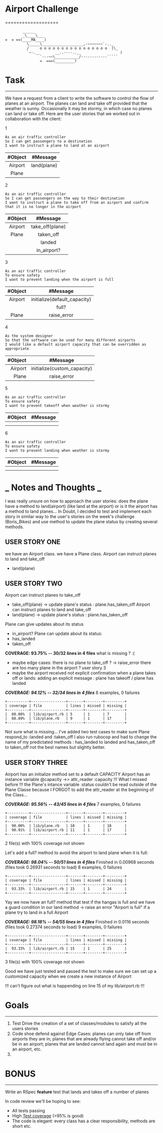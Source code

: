 # Airport Challenge

===================

``````
        ______
        _\____\___
=  = ==(____MA____)
          \_____\___________________,-~~~~~~~`-.._
          /     o o o o o o o o o o o o o o o o  |\_
          `~-.__       __..----..__                  )
                `---~~\___________/------------`````
                =  ===(_________)

``````

# Task

---

We have a request from a client to write the software to control the flow of planes at an airport. The planes can land and take off provided that the weather is sunny. Occasionally it may be stormy, in which case no planes can land or take off. Here are the user stories that we worked out in collaboration with the client:

1

```
As an air traffic controller
So I can get passengers to a destination
I want to instruct a plane to land at an airport
```

| #Object |  #Message   |
| :-----: | :---------: |
| Airport | land(plane) |
|  Plane  |             |

2

```
As an air traffic controller
So I can get passengers on the way to their destination
I want to instruct a plane to take off from an airport and confirm that it is no longer in the airport
```

| #Object |    #Message     |
| :-----: | :-------------: |
| Airport | take_off(plane) |
|  Plane  |    taken_off    |
|         |     landed      |
|         |   in_airport?   |

3

```
As an air traffic controller
To ensure safety
I want to prevent landing when the airport is full
```

| #Object |           #Message           |
| :-----: | :--------------------------: |
| Airport | initialize(default_capacity) |
|         |            full?             |
|  Plane  |         raise_error          |

4

```
As the system designer
So that the software can be used for many different airports
I would like a default airport capacity that can be overridden as appropriate
```

| #Object |          #Message           |
| ------: | :-------------------------: |
| Airport | initialize(custom_capacity) |
|   Plane |         raise_error         |

5

```
As an air traffic controller
To ensure safety
I want to prevent takeoff when weather is stormy
```

| #Object | #Message |
| :-----: | :------: |
|         |          |
|         |          |

6

```
As an air traffic controller
To ensure safety
I want to prevent landing when weather is stormy
```

| #Object | #Message |
| :-----: | :------: |
|         |          |
|         |          |

# **_ Notes and Thoughts _**

I was really unsure on how to approach the user stories: does the plane have a method to land(airport) (like land at the airport) or is it the airport has a method to land planes...
In Doubt, I decided to test and implement each story in similar way to the user's stories on the week's challenge (Boris_Bikes) and use method to update the plane status by creating several methods.

## USER STORY ONE

we have an Airport class.
we have a Plane class.
Airport can instruct planes to land and take_off

- land(plane)

## USER STORY TWO

Airport can instruct planes to take_off

- take_off(plane) -> update plane's status : plane.has_taken_off
  Airport can instruct planes to land and take_off
- land(plane) -> update plane's status : plane.has_taken_off

Plane can give updates about its status

- in_airport?
  Plane can update about its status:
- has_landed
- taken_off

**COVERAGE: 93.75% -- 30/32 lines in 4 files**
what is missing ? :(

- maybe edge cases:
  there is no plane to take_off ? -> raise_error
  there are too many plane in the airport ? user story 3
- maybe the airport received not explicit confirmation when a plane takes off or lands:
  adding an explicit message : plane has takeoff / plane has landed

***COVERAGE:  94.12% -- 32/34 lines in 4 files***
6 examples, 0 failures
```
+----------+----------------+-------+--------+---------+
| coverage | file           | lines | missed | missing |
+----------+----------------+-------+--------+---------+
|  80.00%  | lib/airport.rb | 5     | 1      | 7       |
|  88.89%  | lib/plane.rb   | 9     | 1      | 17      |
+----------+----------------+-------+--------+---------+
```
Not sure what is missing...
I've added two test cases to make sure Plane respond_to :landed and :taken_off
I also run rubocop and had to change the name of my predictated methods : has_landed to landed and has_taken_off to taken_off
not the best names but slightly better.

## USER STORY THREE

Airport has an initialize method set to a default CAPACITY
Airport has an instance variable @capacity ->> attr_reader :capacity
!!! What I missed before !!!
the Plane's intance variable :status couldn't be read outside of the Plane Classe because I FORGOT to add the attr_reader at the beginning of the Class...

***COVERAGE:  95.56% -- 43/45 lines in 4 files***
7 examples, 0 failures
```
+----------+----------------+-------+--------+---------+
| coverage | file           | lines | missed | missing |
+----------+----------------+-------+--------+---------+
|  90.00%  | lib/plane.rb   | 10    | 1      | 18      |
|  90.91%  | lib/airport.rb | 11    | 1      | 17      |
+----------+----------------+-------+--------+---------+
```
2 file(s) with 100% coverage not shown

Let's add a full? method to avoid the airport to land plane when it is full:

***COVERAGE:  98.04% -- 50/51 lines in 4 files***
Finished in 0.00968 seconds (files took 0.26931 seconds to load)
8 examples, 0 failures
```
+----------+----------------+-------+--------+---------+
| coverage | file           | lines | missed | missing |
+----------+----------------+-------+--------+---------+
|  93.33%  | lib/airport.rb | 15    | 1      | 24      |
+----------+----------------+-------+--------+---------+
```
Yay we now have an full? method that test if the hangas is full
and we have a guard condition in our land method -> raise an error "Airport is full" if a plane try to land in a full Airport

***COVERAGE:  98.18% -- 54/55 lines in 4 files***
Finished in 0.0116 seconds (files took 0.27374 seconds to load)
9 examples, 0 failures
```
+----------+----------------+-------+--------+---------+
| coverage | file           | lines | missed | missing |
+----------+----------------+-------+--------+---------+
|  93.33%  | lib/airport.rb | 15    | 1      | 25      |
+----------+----------------+-------+--------+---------+
```
3 file(s) with 100% coverage not shown

Good we have just tested and passed the test to make sure we can set up a customized capacity when we create a new instance of Airport

!!! can't figure out what is happending on line 15 of my lib/airport.rb !!!

# Goals

---

1. Test Drive the creation of a set of classes/modules to satisfy all the users stories
2. Code shoe defend against Edge Cases: planes can only take off from airports they are in; planes that are already flying cannot take off and/or be in an airport; planes that are landed cannot land again and must be in an airport, etc.
3.

# BONUS

---

Write an RSpec **feature** test that lands and takes off a number of planes

In code review we'll be hoping to see:

- All tests passing
- High [Test coverage](https://github.com/makersacademy/course/blob/main/pills/test_coverage.md) (>95% is good)
- The code is elegant: every class has a clear responsibility, methods are short etc.

